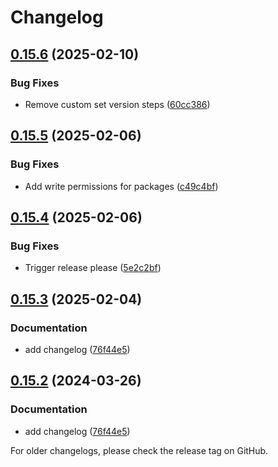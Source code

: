 # Changelog

## [0.15.6](https://github.com/com-pas/compas-scl-data-service/compare/v0.15.5...v0.15.6) (2025-02-10)


### Bug Fixes

* Remove custom set version steps ([60cc386](https://github.com/com-pas/compas-scl-data-service/commit/60cc386be4a0fe47dfc00e35c210338fe941c74f))

## [0.15.5](https://github.com/com-pas/compas-scl-data-service/compare/v0.15.4...v0.15.5) (2025-02-06)


### Bug Fixes

* Add write permissions for packages ([c49c4bf](https://github.com/com-pas/compas-scl-data-service/commit/c49c4bf2245dae274409f11f4ac30165e0b6c186))


## [0.15.4](https://github.com/com-pas/compas-scl-data-service/compare/v0.15.3...v0.15.4) (2025-02-06)


### Bug Fixes

* Trigger release please ([5e2c2bf](https://github.com/com-pas/compas-scl-data-service/commit/5e2c2bf8001b73bb1b5ed87d1557528d378e8712))

## [0.15.3](https://github.com/com-pas/compas-scl-data-service/compare/v0.15.2...v0.15.3) (2025-02-04)


### Documentation

* add changelog ([76f44e5](https://github.com/com-pas/compas-scl-data-service/commit/76f44e56466822fe1469448052080fc098eabbe5))

## [0.15.2](https://github.com/com-pas/compas-scl-data-service/compare/compas-scl-data-service-v0.15.1...compas-scl-data-service-v0.15.2) (2024-03-26)


### Documentation

* add changelog ([76f44e5](https://github.com/com-pas/compas-scl-data-service/commit/76f44e56466822fe1469448052080fc098eabbe5))

<!--
SPDX-FileCopyrightText: 2023 Alliander N.V.

SPDX-License-Identifier: Apache-2.0
-->
For older changelogs, please check the release tag on GitHub.
